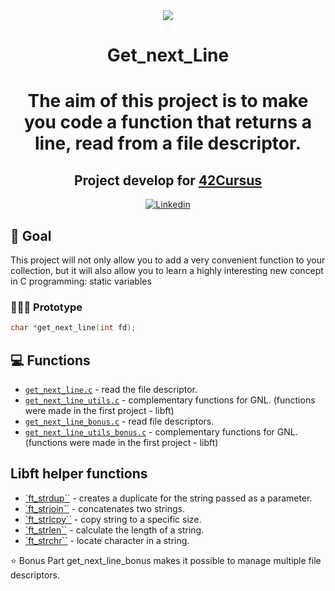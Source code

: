 <div align="center">
	<a href="https://www.42sp.org.br/">
		<img src="https://static.wixstatic.com/media/1b540d_3141ceec765a45f4954e1e725e536a72~mv2.png/v1/fill/w_148,h_50,al_c,q_85,usm_0.66_1.00_0.01/42sp_logo_preto.webp">
	</a>
</div>

<h1 align="center"> Get_next_Line </h1>
<h1 align="center">
<p align="center">The aim of this project is to make you code a function that returns a line, read from a file descriptor.</p>



<h2 align="center">
	Project develop for <a href="https://github.com/LucasDatilioCarderelli/42Cursus"> 42Cursus </a>
</h2>

<p align="center">
  	<a href="https://www.linkedin.com/in/eduardo-bonamico-viana-2b23b721b/">
    	<img alt="Linkedin" src="https://img.shields.io/badge/Eduardo Bonamico Viana-blue?style=flat&logo=Linkedin&logoColor=white" />
  	</a>

	
## 🎯 Goal
This project will not only allow you to add a very convenient function to your collection,
but it will also allow you to learn a highly interesting new concept in C programming:
static variables
	
### 👨🏻‍💻 Prototype
```c
char *get_next_line(int fd);
```
	
## 💻 Functions
- [`get_next_line.c`](Mandatory/get_next_line.c) - read the file descriptor.
- [`get_next_line_utils.c`](Mandatory/get_next_line_utils.c) - complementary functions for GNL. (functions were made in the first project - libft)
- [`get_next_line_bonus.c`](Bonus/get_next_line_bonus.c) - read file descriptors.
- [`get_next_line_utils_bonus.c`](Bonus/get_next_line_utils_bonus.c) - complementary functions for GNL. (functions were made in the first project - libft)
	
## Libft helper functions
- [`ft_strdup``](Mandatory/get_next_line_utils.c) - creates a duplicate for the string passed as a parameter.
- [`ft_strjoin``](Mandatory/get_next_line_utils.c) - concatenates two strings.
- [`ft_strlcpy``](Mandatory/get_next_line_utils.c) - copy string to a specific size.
- [`ft_strlen``](Mandatory/get_next_line_utils.c) - calculate the length of a string.
- [`ft_strchr``](Mandatory/get_next_line_utils.c) - locate character in a string.

⭐ Bonus Part
get_next_line_bonus makes it possible to manage multiple file descriptors.
